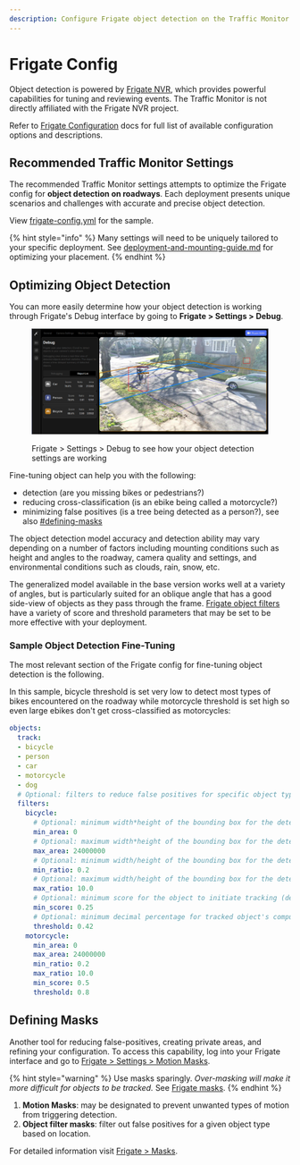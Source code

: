 ```yaml
---
description: Configure Frigate object detection on the Traffic Monitor
---
```


# Frigate Config

Object detection is powered by [Frigate NVR](https://frigate.video/), which provides powerful capabilities for tuning and reviewing events. The Traffic Monitor is not directly affiliated with the Frigate NVR project.

Refer to [Frigate Configuration](https://docs.frigate.video/configuration/) docs for full list of available configuration options and descriptions.

## Recommended Traffic Monitor Settings

The recommended Traffic Monitor settings attempts to optimize the Frigate config for **object detection on roadways**. Each deployment presents unique scenarios and challenges with accurate and precise object detection.&#x20;

View [frigate-config.yml](https://github.com/glossyio/traffic-monitor/blob/main/docker-frigate/frigate-config.yaml) for the sample.

{% hint style="info" %}
Many settings will need to be uniquely tailored to your specific deployment.  See [deployment-and-mounting-guide.md](../deployment-and-mounting-guide.md "mention") for optimizing your placement.
{% endhint %}

## Optimizing Object Detection

You can more easily determine how your object detection is working through Frigate's Debug interface by going to **Frigate > Settings > Debug**.&#x20;

<figure><img src="../.gitbook/assets/Screenshot_20250307_143756.png" alt=""><figcaption><p>Frigate > Settings > Debug to see how your object detection settings are working</p></figcaption></figure>

Fine-tuning object can help you with the following:

* detection (are you missing bikes or pedestrians?)
* reducing cross-classification (is an ebike being called a motorcycle?)
* minimizing false positives (is a tree being detected as a person?), see also [#defining-masks](frigate-config.md#defining-masks "mention")

The object detection model accuracy and detection ability may vary depending on a number of factors including mounting conditions such as height and angles to the roadway, camera quality and settings, and environmental conditions such as clouds, rain, snow, etc.&#x20;

The generalized model available in the base version works well at a variety of angles, but is particularly suited for an oblique angle that has a good side-view of objects as they pass through the frame. [Frigate object filters](https://docs.frigate.video/configuration/object_filters/#object-scores) have a variety of score and threshold parameters that may be set to be more effective with your deployment.&#x20;

### Sample Object Detection Fine-Tuning

The most relevant section of the Frigate config for fine-tuning object detection is the following. &#x20;

In this sample, bicycle threshold is set very low to detect most types of bikes encountered on the roadway while motorcycle threshold is set high so even large ebikes don't get cross-classified as motorcycles:

```yaml
objects:
  track:
  - bicycle
  - person
  - car
  - motorcycle
  - dog
  # Optional: filters to reduce false positives for specific object types
  filters:
    bicycle:
      # Optional: minimum width*height of the bounding box for the detected object (default: 0)
      min_area: 0
      # Optional: maximum width*height of the bounding box for the detected object (default: 24000000)
      max_area: 24000000
      # Optional: minimum width/height of the bounding box for the detected object (default: 0)
      min_ratio: 0.2
      # Optional: maximum width/height of the bounding box for the detected object (default: 24000000)
      max_ratio: 10.0
      # Optional: minimum score for the object to initiate tracking (default: shown below)
      min_score: 0.25
      # Optional: minimum decimal percentage for tracked object's computed score to be considered a true positive (default: shown below)
      threshold: 0.42
    motorcycle:
      min_area: 0
      max_area: 24000000
      min_ratio: 0.2
      max_ratio: 10.0
      min_score: 0.5
      threshold: 0.8
```

## Defining Masks

Another tool for reducing false-positives, creating private areas, and refining your configuration.  To access this capability, log into your Frigate interface and go to [Frigate > Settings > Motion Masks](https://docs.frigate.video/guides/getting_started/#step-5-setup-motion-masks).

{% hint style="warning" %}
Use masks sparingly. _Over-masking will make it more difficult for objects to be tracked._  See [Frigate masks](https://docs.frigate.video/configuration/masks).
{% endhint %}

1. **Motion Masks**:  may be designated to prevent unwanted types of motion from triggering detection.
2. **Object filter masks**: filter out false positives for a given object type based on location.

For detailed information visit [Frigate > Masks](https://docs.frigate.video/configuration/masks).
